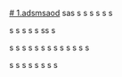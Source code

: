 

[# 1.adsmsaod](api)
sas
s
s
s
s
s
s

s
s
s
s
s
ss
s

s
s
s
s
s
s
s
s
s
s
s
s
s

s
s
s
s
s
s
s
s

<a name="api"></a>
